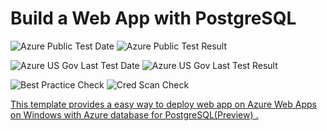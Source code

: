 # Build a Web App with PostgreSQL

![Azure Public Test Date](https://azurequickstartsservice.blob.core.windows.net/badges/101-webapp-linux-managed-postgresql/PublicLastTestDate.svg)
![Azure Public Test Result](https://azurequickstartsservice.blob.core.windows.net/badges/101-webapp-linux-managed-postgresql/PublicDeployment.svg)

![Azure US Gov Last Test Date](https://azurequickstartsservice.blob.core.windows.net/badges/101-webapp-linux-managed-postgresql/FairfaxLastTestDate.svg)
![Azure US Gov Last Test Result](https://azurequickstartsservice.blob.core.windows.net/badges/101-webapp-linux-managed-postgresql/FairfaxDeployment.svg)

![Best Practice Check](https://azurequickstartsservice.blob.core.windows.net/badges/101-webapp-linux-managed-postgresql/BestPracticeResult.svg)
![Cred Scan Check](https://azurequickstartsservice.blob.core.windows.net/badges/101-webapp-linux-managed-postgresql/CredScanResult.svg)

<a href="https://portal.azure.com/#create/Microsoft.Template/uri/https%3A%2F%2Fraw.githubusercontent.com%2FAzure%2Fazure-quickstart-templates%2Fmaster%2F101-webapp-managed-postgresql%2Fazuredeploy.json" target="_blank">


<a href="http://armviz.io/#/?load=https%3A%2F%2Fraw.githubusercontent.com%2FAzure%2Fazure-quickstart-templates%2Fmaster%2F101-webapp-managed-postgresql%2Fazuredeploy.json" target="_blank">


This template provides a easy way to deploy web app on Azure Web Apps on Windows
with Azure database for PostgreSQL(Preview) .
